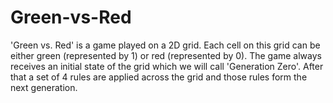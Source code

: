 # Green-vs-Red
'Green vs. Red' is a game played on a 2D grid. Each cell on this grid can be either green (represented by 1) or red (represented by 0). The game always receives an initial state of the grid which we will call 'Generation Zero'. After that a set of 4 rules are applied across the grid and those rules form the next generation.
